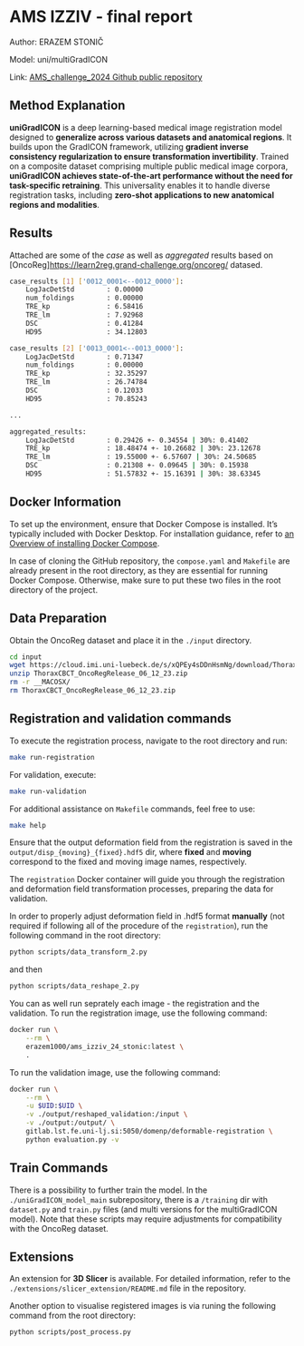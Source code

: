 # AMS IZZIV - final report
Author: ERAZEM STONIČ

Model: uni/multiGradICON

Link: [AMS_challenge_2024 Github public repository](https://github.com/erazem1000/AMS_challenge_2024)

## Method Explanation
**uniGradICON** is a deep learning-based medical image registration model designed to **generalize across various datasets and anatomical regions**. It builds upon the GradICON framework, utilizing **gradient inverse consistency regularization to ensure transformation invertibility**. Trained on a composite dataset comprising multiple public medical image corpora, **uniGradICON achieves state-of-the-art performance without the need for task-specific retraining**. This universality enables it to handle diverse registration tasks, including **zero-shot applications to new anatomical regions and modalities**. 

## Results
Attached are some of the *case* as well as *aggregated* results based on [OncoReg]https://learn2reg.grand-challenge.org/oncoreg/ datased. 

```bash
case_results [1] ['0012_0001<--0012_0000']:
	LogJacDetStd        : 0.00000
	num_foldings        : 0.00000
	TRE_kp              : 6.58416
	TRE_lm              : 7.92968
	DSC                 : 0.41284
	HD95                : 34.12803

case_results [2] ['0013_0001<--0013_0000']:
	LogJacDetStd        : 0.71347
	num_foldings        : 0.00000
	TRE_kp              : 32.35297
	TRE_lm              : 26.74784
	DSC                 : 0.12033
	HD95                : 70.85243

...

aggregated_results:
	LogJacDetStd        : 0.29426 +- 0.34554 | 30%: 0.41402
	TRE_kp              : 18.48474 +- 10.26682 | 30%: 23.12678
	TRE_lm              : 19.55000 +- 6.57607 | 30%: 24.50685
	DSC                 : 0.21308 +- 0.09645 | 30%: 0.15938
	HD95                : 51.57832 +- 15.16391 | 30%: 38.63345
```


## Docker Information
To set up the environment, ensure that Docker Compose is installed. It’s typically included with Docker Desktop. For installation guidance, refer to [an Overview of installing Docker Compose](https://docs.docker.com/compose/install/).

In case of cloning the GitHub repository, the `compose.yaml` and `Makefile` are already present in the root directory, as they are essential for running Docker Compose. Otherwise, make sure to put these two files in the root directory of the project.

## Data Preparation
Obtain the OncoReg dataset and place it in the `./input` directory. 
```bash
cd input
wget https://cloud.imi.uni-luebeck.de/s/xQPEy4sDDnHsmNg/download/ThoraxCBCT_OncoRegRelease_06_12_23.zip
unzip ThoraxCBCT_OncoRegRelease_06_12_23.zip
rm -r __MACOSX/
rm ThoraxCBCT_OncoRegRelease_06_12_23.zip
```


## Registration and validation commands
To execute the registration process, navigate to the root directory and run:

```bash
make run-registration
```
For validation, execute:

```bash
make run-validation
```
For additional assistance on `Makefile` commands, feel free to use:

```bash
make help
```

Ensure that the output deformation field from the registration is saved in the `output/disp_{moving}_{fixed}.hdf5` dir, where **fixed** and **moving** correspond to the fixed and moving image names, respectively. 

The `registration` Docker container will guide you through the registration and deformation field transformation processes, preparing the data for validation.

In order to properly adjust deformation field in .hdf5 format **manually** (not required if following all of the procedure of the `registration`), run the following command in the root directory:

```bash
python scripts/data_transform_2.py
```
and then  

```bash
python scripts/data_reshape_2.py
```

You can as well run seprately each image - the registration and the validation.
To run the registration image, use the following command:
```bash
docker run \
    --rm \
    erazem1000/ams_izziv_24_stonic:latest \
    .
```
To run the validation image, use the following command:

```bash
docker run \
    --rm \
    -u $UID:$UID \
    -v ./output/reshaped_validation:/input \
    -v ./output:/output/ \
    gitlab.lst.fe.uni-lj.si:5050/domenp/deformable-registration \
    python evaluation.py -v
```

## Train Commands
There is a possibility to further train the model. In the `./uniGradICON_model_main` subrepository, there is a `/training` dir with `dataset.py` and `train.py` files (and multi versions for the multiGradICON model). Note that these scripts may require adjustments for compatibility with the OncoReg dataset.

## Extensions
An extension for **3D Slicer** is available. For detailed information, refer to the `./extensions/slicer_extension/README.md` file in the repository.

Another option to visualise registered images is via runing the following command from the root directory:
```bash
python scripts/post_process.py
```
